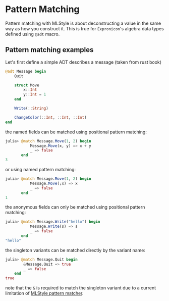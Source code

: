 # Pattern Matching

Pattern matching with MLStyle is about deconstructing a value in the same
way as how you construct it. This is true for `Expronicon`'s algebra
data types defined using `@adt` macro.

## Pattern matching examples

Let's first define a simple ADT describes a message (taken from rust book)

```julia
@adt Message begin
    Quit

    struct Move
        x::Int
        y::Int = 1
    end

    Write(::String)

    ChangeColor(::Int, ::Int, ::Int)
end
```

the named fields can be matched using positional pattern matching:

```julia
julia> @match Message.Move(1, 2) begin
           Message.Move(x, y) => x + y
           _ => false
       end
3
```

or using named pattern matching:

```julia
julia> @match Message.Move(1, 2) begin
           Message.Move(;x) => x
           _ => false
       end
1
```

the anonymous fields can only be matched using positional pattern matching:

```julia
julia> @match Message.Write("hello") begin
           Message.Write(s) => s
           _ => false
       end
"hello"
```

the singleton variants can be matched directly by the variant name:

```julia
julia> @match Message.Quit begin
        &Message.Quit => true
        _ => false
    end
true
```

note that the `&` is required to match the singleton variant due to
a current limitation of [MLStyle pattern matcher](https://github.com/thautwarm/MLStyle.jl/issues/156).

